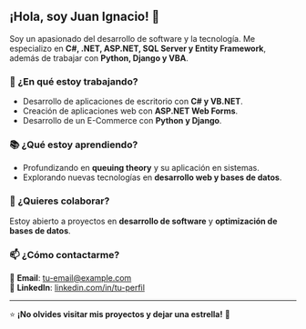 ## ¡Hola, soy Juan Ignacio! 👋  

Soy un apasionado del desarrollo de software y la tecnología. Me especializo en **C#, .NET, ASP.NET, SQL Server y Entity Framework**, además de trabajar con **Python, Django y VBA**.  

### 🚀 ¿En qué estoy trabajando?  
- Desarrollo de aplicaciones de escritorio con **C# y VB.NET**.  
- Creación de aplicaciones web con **ASP.NET Web Forms**.  
- Desarrollo de un E-Commerce con **Python y Django**.  

### 📚 ¿Qué estoy aprendiendo?  
- Profundizando en **queuing theory** y su aplicación en sistemas.  
- Explorando nuevas tecnologías en **desarrollo web y bases de datos**.  

### 🤝 ¿Quieres colaborar?  
Estoy abierto a proyectos en **desarrollo de software** y **optimización de bases de datos**.  

### 📫 ¿Cómo contactarme?  
📩 **Email**: [tu-email@example.com](mailto:tu-email@example.com)  
💼 **LinkedIn**: [linkedin.com/in/tu-perfil](https://linkedin.com/in/tu-perfil)  

---

⭐ **¡No olvides visitar mis proyectos y dejar una estrella!** 🚀
